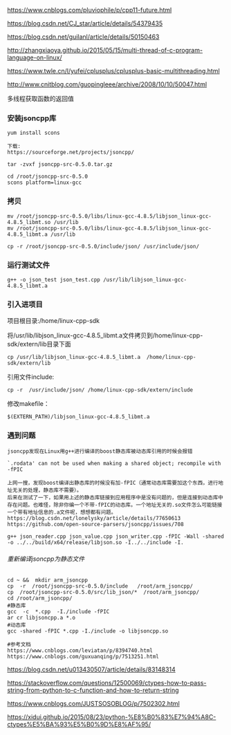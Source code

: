 https://www.cnblogs.com/pluviophile/p/cpp11-future.html

https://blog.csdn.net/CJ_star/article/details/54379435

https://blog.csdn.net/guilanl/article/details/50150463


http://zhangxiaoya.github.io/2015/05/15/multi-thread-of-c-program-language-on-linux/

https://www.twle.cn/l/yufei/cplusplus/cplusplus-basic-multithreading.html

http://www.cnitblog.com/guopingleee/archive/2008/10/10/50047.html

多线程获取函数的返回值


### 安装jsoncpp库

    yum install scons

    下载:
    https://sourceforge.net/projects/jsoncpp/

    tar -zvxf jsoncpp-src-0.5.0.tar.gz

    cd /root/jsoncpp-src-0.5.0
    scons platform=linux-gcc

### 拷贝

    mv /root/jsoncpp-src-0.5.0/libs/linux-gcc-4.8.5/libjson_linux-gcc-4.8.5_libmt.so /usr/lib
    mv /root/jsoncpp-src-0.5.0/libs/linux-gcc-4.8.5/libjson_linux-gcc-4.8.5_libmt.a /usr/lib

    cp -r /root/jsoncpp-src-0.5.0/include/json/ /usr/include/json/


### 运行测试文件

    g++ -o json_test json_test.cpp /usr/lib/libjson_linux-gcc-4.8.5_libmt.a


### 引入进项目

项目根目录:/home/linux-cpp-sdk

将/usr/lib/libjson_linux-gcc-4.8.5_libmt.a文件拷贝到/home/linux-cpp-sdk/extern/lib目录下面

	cp /usr/lib/libjson_linux-gcc-4.8.5_libmt.a  /home/linux-cpp-sdk/extern/lib

引用文件include:
	
	cp -r  /usr/include/json/ /home/linux-cpp-sdk/extern/include

修改makefile：

	$(EXTERN_PATH)/libjson_linux-gcc-4.8.5_libmt.a


### 遇到问题

    jsoncpp发现在Linux用g++进行编译的boost静态库被动态库引用的时候会报错

    `.rodata' can not be used when making a shared object; recompile with -fPIC

    上网一搜，发现boost编译出静态库的时候没有加-fPIC（通常动态库需要加这个东西，进行地址无关的处理，静态库不需要）。 
    后来在测试了一下，如果用上述的静态库链接到应用程序中是没有问题的，但是连接到动态库中存在问题。也难怪，除非你编一个不带-fPIC的动态库。一个地址无关的.so文件怎么可能链接一个带有地址信息的.a文件呢，想想都有问题。 
    https://blog.csdn.net/lonelysky/article/details/77650613
    https://github.com/open-source-parsers/jsoncpp/issues/708

    g++ json_reader.cpp json_value.cpp json_writer.cpp -fPIC -Wall -shared -o ../../build/x64/release/libjson.so -I../../include -I.




###### 重新编译jsoncpp为静态文件

    cd ~ &&  mkdir arm_jsoncpp
    cp  -r  /root/jsoncpp-src-0.5.0/include   /root/arm_jsoncpp/ 
    cp  /root/jsoncpp-src-0.5.0/src/lib_json/*  /root/arm_jsoncpp/
    cd /root/arm_jsoncpp/
    #静态库
    gcc  -c  *.cpp  -I./include -fPIC
    ar cr libjsoncpp.a *.o
    #动态库
    gcc -shared -fPIC *.cpp -I./include -o libjsoncpp.so

    #参考文档
    https://www.cnblogs.com/leviatan/p/8394740.html
    https://www.cnblogs.com/guxuanqing/p/7513251.html



https://blog.csdn.net/u013430507/article/details/83148314


https://stackoverflow.com/questions/12500069/ctypes-how-to-pass-string-from-python-to-c-function-and-how-to-return-string

https://www.cnblogs.com/JUSTSOSOBLOG/p/7502302.html

https://xidui.github.io/2015/08/23/python-%E8%B0%83%E7%94%A8C-ctypes%E5%BA%93%E5%B0%9D%E8%AF%95/